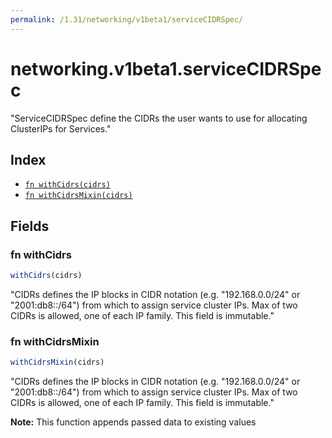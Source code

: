 ```yaml
---
permalink: /1.31/networking/v1beta1/serviceCIDRSpec/
---
```


# networking.v1beta1.serviceCIDRSpec

"ServiceCIDRSpec define the CIDRs the user wants to use for allocating ClusterIPs for Services."

## Index

* [`fn withCidrs(cidrs)`](#fn-withcidrs)
* [`fn withCidrsMixin(cidrs)`](#fn-withcidrsmixin)

## Fields

### fn withCidrs

```ts
withCidrs(cidrs)
```

"CIDRs defines the IP blocks in CIDR notation (e.g. \"192.168.0.0/24\" or \"2001:db8::/64\") from which to assign service cluster IPs. Max of two CIDRs is allowed, one of each IP family. This field is immutable."

### fn withCidrsMixin

```ts
withCidrsMixin(cidrs)
```

"CIDRs defines the IP blocks in CIDR notation (e.g. \"192.168.0.0/24\" or \"2001:db8::/64\") from which to assign service cluster IPs. Max of two CIDRs is allowed, one of each IP family. This field is immutable."

**Note:** This function appends passed data to existing values